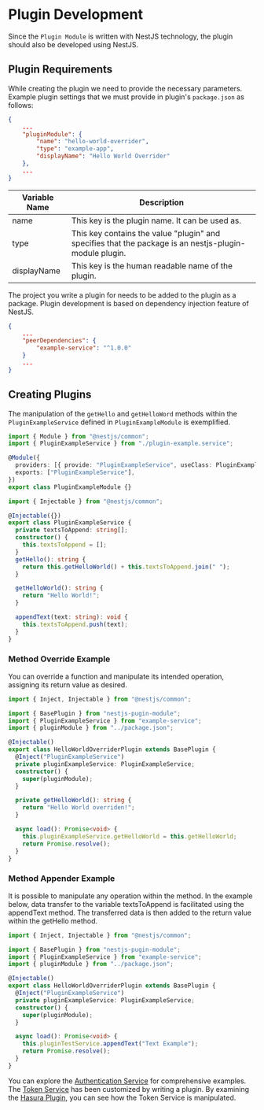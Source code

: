 # Plugin Development

Since the `Plugin Module` is written with NestJS technology, the plugin should also be developed using NestJS.

## Plugin Requirements

While creating the plugin we need to provide the necessary parameters. Example plugin settings that we must provide in plugin's `package.json` as follows:

```json
{
	...
	"pluginModule": {
		"name": "hello-world-overrider",
		"type": "example-app",
		"displayName": "Hello World Overrider"
	},
	...
}
```

| Variable Name | Description                                                                                              |
| ------------- | -------------------------------------------------------------------------------------------------------- |
| name          | This key is the plugin name. It can be used as.                                                          |
| type          | This key contains the value "plugin" and specifies that the package is an nestjs-plugin-module plugin.   |
| displayName   | This key is the human readable name of the plugin.                                                       |


The project you write a plugin for needs to be added to the plugin as a package. Plugin development is based on dependency injection feature of NestJS.

```json
{
	...
	"peerDependencies": {
		"example-service": "^1.0.0"
	}
	...
}
```

## Creating Plugins

The manipulation of the `getHello` and `getHelloWord` methods within the `PluginExampleService` defined in `PluginExampleModule` is exemplified.

```ts
import { Module } from "@nestjs/common";
import { PluginExampleService } from "./plugin-example.service";

@Module({
  providers: [{ provide: "PluginExampleService", useClass: PluginExampleService }],
  exports: ["PluginExampleService"],
})
export class PluginExampleModule {}
```

```ts
import { Injectable } from "@nestjs/common";

@Injectable({})
export class PluginExampleService {
  private textsToAppend: string[];
  constructor() {
    this.textsToAppend = [];
  }
  getHello(): string {
    return this.getHelloWorld() + this.textsToAppend.join(" ");
  }

  getHelloWorld(): string {
    return "Hello World!";
  }

  appendText(text: string): void {
    this.textsToAppend.push(text);
  }
}
```

### Method Override Example

You can override a function and manipulate its intended operation, assigning its return value as desired.

```ts
import { Inject, Injectable } from "@nestjs/common";

import { BasePlugin } from "nestjs-pugin-module";
import { PluginExampleService } from "example-service";
import { pluginModule } from "../package.json";

@Injectable()
export class HelloWorldOverriderPlugin extends BasePlugin {
  @Inject("PluginExampleService")
  private pluginExampleService: PluginExampleService;
  constructor() {
    super(pluginModule);
  }

  private getHelloWorld(): string {
    return "Hello World overriden!";
  }

  async load(): Promise<void> {
    this.pluginExampleService.getHelloWorld = this.getHelloWorld;
    return Promise.resolve();
  }
}
```

### Method Appender Example

It is possible to manipulate any operation within the method. In the example below, data transfer to the variable textsToAppend is facilitated using the appendText method. The transferred data is then added to the return value within the getHello method.

```ts
import { Inject, Injectable } from "@nestjs/common";

import { BasePlugin } from "nestjs-pugin-module";
import { PluginExampleService } from "example-service";
import { pluginModule } from "../package.json";

@Injectable()
export class HelloWorldOverriderPlugin extends BasePlugin {
  @Inject("PluginExampleService")
  private pluginExampleService: PluginExampleService;
  constructor() {
    super(pluginModule);
  }

  async load(): Promise<void> {
    this.pluginTestService.appendText("Text Example");
    return Promise.resolve();
  }
}
```

You can explore the [Authentication Service](https://github.com/BrewInteractive/authentication-service-nestjs) for comprehensive examples. The [Token Service](https://github.com/BrewInteractive/authentication-service-nestjs/blob/main/src/token/token.service.ts) has been customized by writing a plugin. By examining the [Hasura Plugin](https://github.com/BrewInteractive/authentication-service-nestjs-hasura-plugin), you can see how the Token Service is manipulated.
